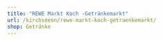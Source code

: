 ```yaml
---
title: "REWE Markt Koch -Getränkemarkt"
url: /kirchseeon/rewe-markt-koch-getraenkemarkt/
shop: Getränke
---
```

